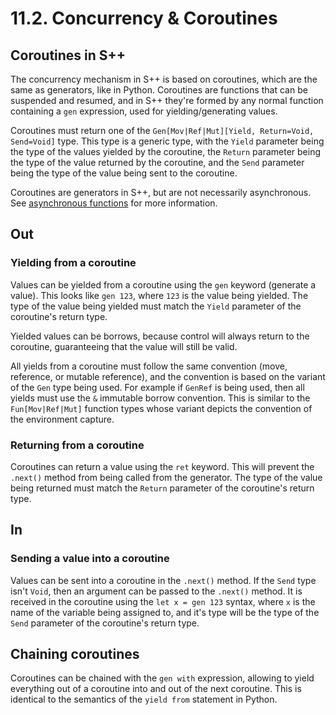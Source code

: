 # 11.2. Concurrency &amp; Coroutines

## Coroutines in S++

The concurrency mechanism in S++ is based on coroutines, which are the same as generators, like in Python.
Coroutines are functions that can be suspended and resumed, and in S++ they're formed by any normal function containing
a `gen` expression, used for yielding/generating values.

Coroutines must return one of the `Gen[Mov|Ref|Mut][Yield, Return=Void, Send=Void]` type. This type is a generic type,
with the `Yield` parameter being the type of the values yielded by the coroutine, the `Return` parameter being the type
of the value returned by the coroutine, and the `Send` parameter being the type of the value being sent to the
coroutine.

Coroutines are generators in S++, but are not necessarily asynchronous. See
[asynchronous functions](11-1-Asynchronous-Functions.md) for more information.

## Out

### Yielding from a coroutine

Values can be yielded from a coroutine using the `gen` keyword (generate a value). This looks like `gen 123`,
where `123` is the value being yielded. The type of the value being yielded must match the `Yield` parameter of the
coroutine's return type.

Yielded values can be borrows, because control will always return to the coroutine, guaranteeing that the value will
still be valid.

All yields from a coroutine must follow the same convention (move, reference, or mutable reference), and the convention
is based on the variant of the `Gen` type being used. For example if `GenRef` is being used, then all yields must use
the `&` immutable borrow convention. This is similar to the `Fun[Mov|Ref|Mut]` function types whose variant depicts the
convention of the environment capture.

### Returning from a coroutine

Coroutines can return a value using the `ret` keyword. This will prevent the `.next()` method from being called from
the generator. The type of the value being returned must match the `Return` parameter of the coroutine's return type.

## In

### Sending a value into a coroutine

Values can be sent into a coroutine in the `.next()` method. If the `Send` type isn't `Void`, then an argument can
be passed to the `.next()` method. It is received in the coroutine using the `let x = gen 123` syntax, where `x` is the
name of the variable being assigned to, and it's type will be the type of the `Send` parameter of the coroutine's return
type.

## Chaining coroutines

Coroutines can be chained with the `gen with` expression, allowing to yield everything out of a coroutine into and
out of the next coroutine. This is identical to the semantics of the `yield from` statement in Python.
